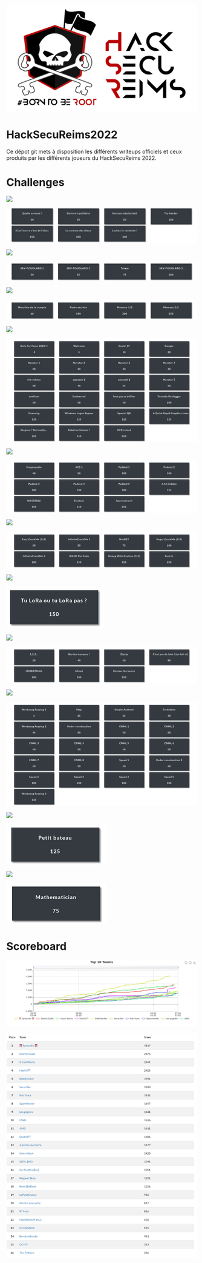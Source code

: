 ![Logo HSR](./medias/hsr.png)


# HackSecuReims2022

Ce dépot git mets à disposition les différents writeups officiels et ceux produits par les différents joueurs du HackSecuReims 2022.


# Challenges

![](https://img.shields.io/static/v1?label=Catégorie&message=LockPicking&color=be1414&style=for-the-badge)


![lockpicking](./medias/lockpicking.png)


![](https://img.shields.io/static/v1?label=Catégorie&message=Pentest&color=be1414&style=for-the-badge)


![pentest](./medias/Pentest.png)


![](https://img.shields.io/static/v1?label=Catégorie&message=Forensic&color=be1414&style=for-the-badge)

![forensic](./medias/Forensic.png)


![](https://img.shields.io/static/v1?label=Catégorie&message=Misc&color=be1414&style=for-the-badge)

![Misc](./medias/MISC.png)


![](https://img.shields.io/static/v1?label=Catégorie&message=Stegano&color=be1414&style=for-the-badge)

![Stegano](./medias/Stegano.png)


![](https://img.shields.io/static/v1?label=Catégorie&message=Reverse&color=be1414&style=for-the-badge)

![Reverse](./medias/Reverse.png)


![](https://img.shields.io/static/v1?label=Catégorie&message=IOT&color=be1414&style=for-the-badge)

![IOT](./medias/IOT.png)


![](https://img.shields.io/static/v1?label=Catégorie&message=Crypto&color=be1414&style=for-the-badge)

![Crypto](./medias/Crypto.png)


![](https://img.shields.io/static/v1?label=Catégorie&message=Web&color=be1414&style=for-the-badge)

![Web](./medias/Web.png)



![](https://img.shields.io/static/v1?label=Catégorie&message=OSINT&color=be1414&style=for-the-badge)

![OSINT](./medias/OSINT.png)


![](https://img.shields.io/static/v1?label=Catégorie&message=Programming&color=be1414&style=for-the-badge)

![programming](./medias/Programming.png)


# Scoreboard

![Scoreboard](./medias/graphs.png)

![Scoreboard](./medias/scoreboard.png)
